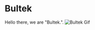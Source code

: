 # Bultek
Hello there, we are "Bultek.".
![Bultek Gif](https://gitlab.com/bultekdev/spm-projects/SPMinstaller/-/raw/master/Resources/BultekAnim.gif?inline=false)
